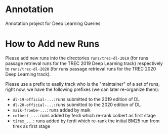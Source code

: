 # Annotation

Annotation project for Deep Learning Queries


# How to Add new Runs

Please add new runs into the directories `runs/trec-dl-2019` (for runs passage retrieval runs for the TREC 2019 Deep Learning track) respectively to `runs/trec-dl-2020` (for runs passage retrieval runs for the TREC 2020 Deep Learning track).

Please use a prefix to easily track who is the "maintainer" of a set of runs, right now, we have the following prefixes (we can later re-organize them):

- `dl-19-official-...`: runs submitted to the 2019 edition of DL
- `dl-20-official-...`: runs submitted to the 2020 edition of DL
- `maik-froebe-...`: runs added by maik
- `colbert_...`: runs added by ferdi which re-rank colbert as first stage
- `tirex_...`: runs added by ferdi which re-rank the initial BM25 run from tirex as first stage
